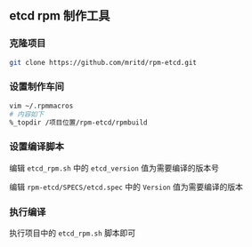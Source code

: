 ## etcd rpm 制作工具


### 克隆项目

``` sh
git clone https://github.com/mritd/rpm-etcd.git
```

### 设置制作车间

``` sh
vim ~/.rpmmacros
# 内容如下
%_topdir /项目位置/rpm-etcd/rpmbuild
```

### 设置编译脚本

编辑 `etcd_rpm.sh` 中的 `etcd_version` 值为需要编译的版本号

编辑 `rpm-etcd/SPECS/etcd.spec` 中的 `Version` 值为需要编译的版本

### 执行编译

执行项目中的 `etcd_rpm.sh` 脚本即可


